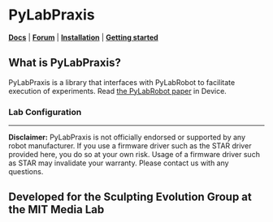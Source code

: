 # PyLabPraxis

[**Docs**](https://docs.pylabrobot.org) | [**Forum**](https://forums.pylabrobot.org) | [**Installation**](https://docs.pylabrobot.org/installation.html) | [**Getting started**](https://docs.pylabrobot.org/basic.html)

## What is PyLabPraxis?

PyLabPraxis is a library that interfaces with PyLabRobot to facilitate execution of experiments. Read [the PyLabRobot paper](<https://www.cell.com/device/fulltext/S2666-9986(23)00170-9>) in Device.

### Lab Configuration

---

**Disclaimer:** PyLabPraxis is not officially endorsed or supported by any robot manufacturer. If you use a firmware driver such as the STAR driver provided here, you do so at your own risk. Usage of a firmware driver such as STAR may invalidate your warranty. Please contact us with any questions.

## Developed for the Sculpting Evolution Group at the MIT Media Lab
